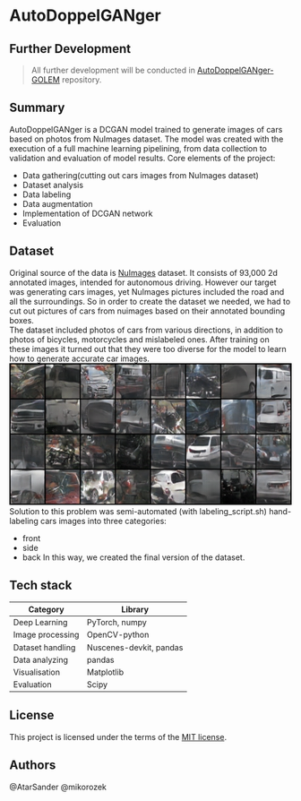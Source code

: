 # AutoDoppelGANger
## Further Development
>All further development will be conducted in [AutoDoppelGANger-GOLEM](https://github.com/AtarSander/>AutoDoppelGANger-GOLEM) repository.
## Summary
AutoDoppelGANger is a DCGAN model trained to generate images of cars based on photos from NuImages dataset. The model was created with the execution of a full machine learning pipelining, from data collection to validation and evaluation of model results. Core elements of the project:
- Data gathering(cutting out cars images from NuImages dataset)
- Dataset analysis
- Data labeling
- Data augmentation
- Implementation of DCGAN network
- Evaluation
## Dataset
Original source of the data is [NuImages](https://www.nuscenes.org/nuimages) dataset. It consists of 93,000 2d annotated images, intended for autonomous driving. However our target was generating cars images, yet NuImages pictures included the road and all the surroundings. So in order to create the dataset we needed, we had to cut out pictures of cars from nuimages based on their annotated bounding boxes.<br>
The dataset included photos of cars from various directions, in addition to photos of bicycles, motorcycles and mislabeled ones. After training on these images it turned out that they were too diverse for the model to learn how to generate accurate car images.<br>
![Results of training on mixed data](images/wrong_data_training_failure.png)
<br>
Solution to this problem was semi-automated (with labeling_script.sh) hand-labeling cars images into three categories:
- front
- side
- back
In this way, we created the final version of the dataset.
## Tech stack
| Category | Library |
|----------|----------|
| Deep Learning | PyTorch, numpy |
| Image processing | OpenCV-python |
| Dataset handling | Nuscenes-devkit, pandas |
| Data analyzing | pandas |
| Visualisation | Matplotlib |
| Evaluation | Scipy |
## License
This project is licensed under the terms of the [MIT license](https://opensource.org/licenses/MIT).
## Authors
@AtarSander @mikorozek
